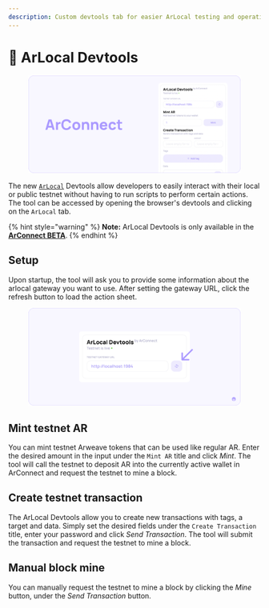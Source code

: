 ```yaml
---
description: Custom devtools tab for easier ArLocal testing and operations
---
```


# 📍 ArLocal Devtools

<div data-full-width="false">

<figure><img src="../.gitbook/assets/Docs-Arlocal.png" alt=""><figcaption></figcaption></figure>

</div>

The new [`ArLocal`](https://github.com/textury/arlocal) Devtools allow developers to easily interact with their local or public testnet without having to run scripts to perform certain actions. The tool can be accessed by opening the browser's devtools and clicking on the `ArLocal` tab.

{% hint style="warning" %}
**Note:** ArLocal Devtools is only available in the [**ArConnect BETA**](beta.md).
{% endhint %}

## Setup

Upon startup, the tool will ask you to provide some information about the arlocal gateway you want to use. After setting the gateway URL, click the refresh button to load the action sheet.

<div data-full-width="false">

<figure><img src="../.gitbook/assets/Docs-Arlocal-Refresh.png" alt=""><figcaption></figcaption></figure>

</div>

## Mint testnet AR

You can mint testnet Arweave tokens that can be used like regular AR. Enter the desired amount in the input under the `Mint AR` title and click *Mint*. The tool will call the testnet to deposit AR into the currently active wallet in ArConnect and request the testnet to mine a block.

## Create testnet transaction

The ArLocal Devtools allow you to create new transactions with tags, a target and data. Simply set the desired fields under the `Create Transaction` title, enter your password and click *Send Transaction*. The tool will submit the transaction and request the testnet to mine a block.

## Manual block mine

You can manually request the testnet to mine a block by clicking the *Mine* button, under the *Send Transaction* button.
